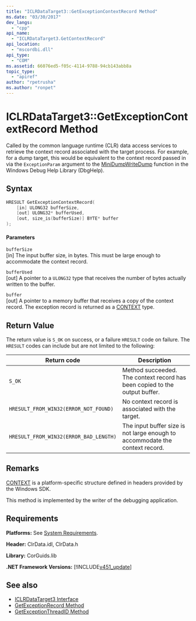 ```yaml
---
title: "ICLRDataTarget3::GetExceptionContextRecord Method"
ms.date: "03/30/2017"
dev_langs: 
  - "cpp"
api_name: 
  - "ICLRDataTarget3.GetContextRecord"
api_location: 
  - "mscordbi.dll"
api_type: 
  - "COM"
ms.assetid: 66076ed5-f05c-4114-9788-94cb143abb8a
topic_type: 
  - "apiref"
author: "rpetrusha"
ms.author: "ronpet"
---
```

# ICLRDataTarget3::GetExceptionContextRecord Method
Called by the common language runtime (CLR) data access services to retrieve the context record associated with the target process. For example, for a dump target, this would be equivalent to the context record passed in via the `ExceptionParam` argument to the [MiniDumpWriteDump](/windows/desktop/api/minidumpapiset/nf-minidumpapiset-minidumpwritedump) function in the Windows Debug Help Library (DbgHelp).  
  
## Syntax  
  
```cpp  
HRESULT GetExceptionContextRecord(  
    [in] ULONG32 bufferSize,  
    [out] ULONG32* bufferUsed,  
    [out, size_is(bufferSize)] BYTE* buffer  
);  
```  
  
#### Parameters  
 `bufferSize`  
 [in] The input buffer size, in bytes. This must be large enough to accommodate the context record.  
  
 `bufferUsed`  
 [out] A pointer to a `ULONG32` type that receives the number of bytes actually written to the buffer.  
  
 `buffer`  
 [out] A pointer to a memory buffer that receives a copy of the context record. The exception record is returned as a [CONTEXT](/windows/desktop/api/winnt/ns-winnt-_arm64_nt_context) type.  
  
## Return Value  
 The return value is `S_OK` on success, or a failure `HRESULT` code on failure. The `HRESULT` codes can include but are not limited to the following:  
  
|Return code|Description|  
|-----------------|-----------------|  
|`S_OK`|Method succeeded. The context record has been copied to the output buffer.|  
|`HRESULT_FROM_WIN32(ERROR_NOT_FOUND)`|No context record is associated with the target.|  
|`HRESULT_FROM_WIN32(ERROR_BAD_LENGTH)`|The input buffer size is not large enough to accommodate the context record.|  
  
## Remarks  
 [CONTEXT](/windows/desktop/api/winnt/ns-winnt-_arm64_nt_context) is a platform-specific structure defined in headers provided by the Windows SDK.  
  
 This method is implemented by the writer of the debugging application.  
  
## Requirements  
 **Platforms:** See [System Requirements](../../../../docs/framework/get-started/system-requirements.md).  
  
 **Header:** ClrData.idl, ClrData.h  
  
 **Library:** CorGuids.lib  
  
 **.NET Framework Versions:** [!INCLUDE[v451_update](../../../../includes/net-current-v451-nov-plus.md)]  
  
## See also
- [ICLRDataTarget3 Interface](../../../../docs/framework/unmanaged-api/debugging/iclrdatatarget3-interface.md)
- [GetExceptionRecord Method](../../../../docs/framework/unmanaged-api/debugging/iclrdatatarget3-getexceptionrecord-method.md)
- [GetExceptionThreadID Method](../../../../docs/framework/unmanaged-api/debugging/iclrdatatarget3-getexceptionthreadid-method.md)
